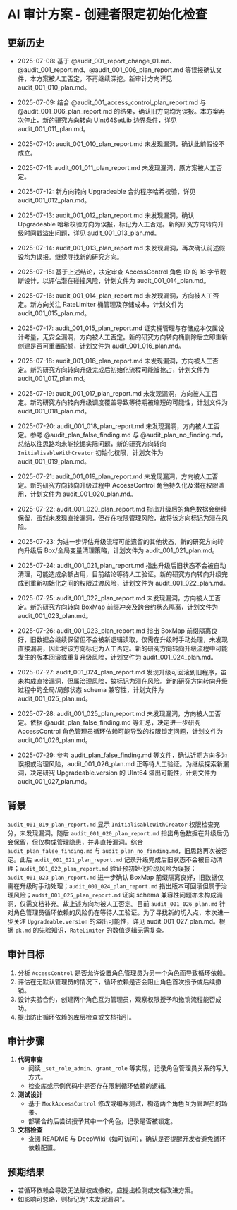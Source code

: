 # AI 审计方案 - 创建者限定初始化检查
## 更新历史
- 2025-07-08: 基于 @audit_001_report_change_01.md、@audit_001_report.md、@audit_001_006_plan_report.md 等误报确认文件，本方案被人工否定，不再继续深挖。新审计方向详见 audit_001_010_plan.md。
- 2025-07-09: 结合 @audit_001_access_control_plan_report.md 与 @audit_001_006_plan_report.md 的结果，确认旧方向均为误报。本方案再次停止，新的研究方向转向 UInt64SetLib 边界条件，详见 audit_001_011_plan.md。
- 2025-07-10: audit_001_010_plan_report.md 未发现漏洞，确认此前假设不成立。
- 2025-07-11: audit_001_011_plan_report.md 未发现漏洞，原方案被人工否定。
- 2025-07-12: 新方向转向 Upgradeable 合约程序哈希校验，详见 audit_001_012_plan.md。
- 2025-07-13: audit_001_012_plan_report.md 未发现漏洞，确认 Upgradeable 哈希校验方向为误报，标记为人工否定。新的研究方向转向升级时间戳溢出问题，详见 audit_001_013_plan.md。
- 2025-07-14: audit_001_013_plan_report.md 未发现漏洞，再次确认前述假设均为误报。继续寻找新的研究方向。
- 2025-07-15: 基于上述结论，决定审查 AccessControl 角色 ID 的 16 字节截断设计，以评估潜在碰撞风险，计划文件为 audit_001_014_plan.md。
- 2025-07-16: audit_001_014_plan_report.md 未发现漏洞，方向被人工否定。新方向关注 RateLimiter 桶管理及存储成本，计划文件为 audit_001_015_plan.md。
- 2025-07-17: audit_001_015_plan_report.md 证实桶管理与存储成本仅属设计考量，无安全漏洞，方向被人工否定。新的研究方向转向桶删除后立即重新创建是否可重置配额，计划文件为 audit_001_016_plan.md。
- 2025-07-18: audit_001_016_plan_report.md 未发现漏洞，方向被人工否定。新的研究方向转向升级完成后初始化流程可能被抢占，计划文件为 audit_001_017_plan.md。
- 2025-07-19: audit_001_017_plan_report.md 未发现漏洞，方向被人工否定。新的研究方向转向升级调度覆盖导致等待期被缩短的可能性，计划文件为 audit_001_018_plan.md。
- 2025-07-20: audit_001_018_plan_report.md 未发现漏洞，方向被人工否定。参考 @audit_plan_false_finding.md 与 @audit_plan_no_finding.md，总结以往思路均未能挖掘实际问题，新的研究方向转向 `InitialisableWithCreator` 初始化权限，计划文件为 audit_001_019_plan.md。
- 2025-07-21: audit_001_019_plan_report.md 未发现漏洞，方向被人工否定。新的研究方向转向升级过程中 AccessControl 角色持久化及潜在权限滥用，计划文件为 audit_001_020_plan.md。
- 2025-07-22: audit_001_020_plan_report.md 指出升级后的角色数据会继续保留，虽然未发现直接漏洞，但存在权限管理风险，故将该方向标记为潜在风险。
- 2025-07-23: 为进一步评估升级流程可能遗留的其他状态，新的研究方向转向升级后 Box/全局变量清理策略，计划文件为 audit_001_021_plan.md。
- 2025-07-24: audit_001_021_plan_report.md 指出升级后旧状态不会被自动清理，可能造成余额占用，目前结论等待人工验证。新的研究方向转向升级完成到重新初始化之间的权限过渡风险，计划文件为 audit_001_022_plan.md。


- 2025-07-25: audit_001_022_plan_report.md 未发现漏洞，方向被人工否定。新的研究方向转向 BoxMap 前缀冲突及跨合约状态隔离，计划文件为 audit_001_023_plan.md。
- 2025-07-26: audit_001_023_plan_report.md 指出 BoxMap 前缀隔离良好，旧数据会继续保留但不会被新逻辑读取，仅需在升级时手动处理，未发现直接漏洞，因此将该方向标记为人工否定。新的研究方向转向升级流程中可能发生的版本回滚或重复升级风险，计划文件为 audit_001_024_plan.md。
- 2025-07-27: audit_001_024_plan_report.md 发现升级可回滚到旧程序，虽未构成直接漏洞，但属治理风险，故标记为潜在风险。新的研究方向转向升级过程中的全局/局部状态 schema 兼容性，计划文件为 audit_001_025_plan.md。
- 2025-07-28: audit_001_025_plan_report.md 未发现漏洞，方向被人工否定。依据 @audit_plan_false_finding.md 等汇总，决定进一步研究 AccessControl 角色管理员循环依赖可能导致的权限锁定问题，计划文件为 audit_001_026_plan.md。
- 2025-07-29: 参考 audit_plan_false_finding.md 等文件，确认近期方向多为误报或治理风险，audit_001_026_plan.md 正等待人工验证。为继续探索新漏洞，决定研究 Upgradeable.version 的 UInt64 溢出可能性，计划文件为 audit_001_027_plan.md。
## 背景
`audit_001_019_plan_report.md` 显示 `InitialisableWithCreator` 权限检查充分，未发现漏洞。随后 `audit_001_020_plan_report.md` 指出角色数据在升级后仍会保留，但仅构成管理隐患，并非直接漏洞。综合 `audit_plan_false_finding.md` 与 `audit_plan_no_finding.md`，旧思路再次被否定。此后 `audit_001_021_plan_report.md` 记录升级完成后旧状态不会被自动清理；`audit_001_022_plan_report.md` 验证预初始化阶段风险为误报；`audit_001_023_plan_report.md` 进一步确认 BoxMap 前缀隔离良好，旧数据仅需在升级时手动处理；`audit_001_024_plan_report.md` 指出版本可回滚但属于治理风险；`audit_001_025_plan_report.md` 证实 schema 兼容性问题亦未构成漏洞，仅需文档补充。故上述方向均被人工否定。目前 `audit_001_026_plan.md` 针对角色管理员循环依赖的风险仍在等待人工验证。为了寻找新的切入点，本次进一步关注 `Upgradeable.version` 的溢出可能性，详见 audit_001_027_plan.md。根据 `pk.md` 的先验知识，`RateLimiter` 的数值逻辑无需复查。

## 审计目标
1. 分析 `AccessControl` 是否允许设置角色管理员为另一个角色而导致循环依赖。
2. 评估在无默认管理员的情况下，循环依赖是否会阻止角色首次授予或后续撤销。
3. 设计实验合约，创建两个角色互为管理员，观察权限授予和撤销流程能否成功。
4. 提出防止循环依赖的库层检查或文档指引。
## 审计步骤
1. **代码审查**
   - 阅读 `_set_role_admin`、`grant_role` 等实现，记录角色管理员关系的写入方式。
   - 检查库或示例代码中是否存在限制循环依赖的逻辑。
2. **测试设计**
   - 基于 `MockAccessControl` 修改或编写测试，构造两个角色互为管理员的场景。
   - 部署合约后尝试授予其中一个角色，记录是否被锁定。
3. **文档检查**
   - 查阅 README 与 DeepWiki（如可访问），确认是否提醒开发者避免循环依赖配置。
## 预期结果
- 若循环依赖会导致无法赋权或撤权，应提出检测或文档改进方案。
- 如影响可忽略，则标记为“未发现漏洞”。
